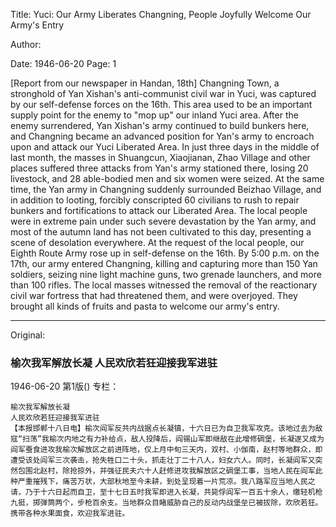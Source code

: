 Title: Yuci: Our Army Liberates Changning, People Joyfully Welcome Our Army's Entry

Author:

Date: 1946-06-20
Page: 1

[Report from our newspaper in Handan, 18th] Changning Town, a stronghold of Yan Xishan's anti-communist civil war in Yuci, was captured by our self-defense forces on the 16th. This area used to be an important supply point for the enemy to "mop up" our inland Yuci area. After the enemy surrendered, Yan Xishan's army continued to build bunkers here, and Changning became an advanced position for Yan's army to encroach upon and attack our Yuci Liberated Area. In just three days in the middle of last month, the masses in Shuangcun, Xiaojianan, Zhao Village and other places suffered three attacks from Yan's army stationed there, losing 20 livestock, and 28 able-bodied men and six women were seized. At the same time, the Yan army in Changning suddenly surrounded Beizhao Village, and in addition to looting, forcibly conscripted 60 civilians to rush to repair bunkers and fortifications to attack our Liberated Area. The local people were in extreme pain under such severe devastation by the Yan army, and most of the autumn land has not been cultivated to this day, presenting a scene of desolation everywhere. At the request of the local people, our Eighth Route Army rose up in self-defense on the 16th. By 5:00 p.m. on the 17th, our army entered Changning, killing and capturing more than 150 Yan soldiers, seizing nine light machine guns, two grenade launchers, and more than 100 rifles. The local masses witnessed the removal of the reactionary civil war fortress that had threatened them, and were overjoyed. They brought all kinds of fruits and pasta to welcome our army's entry.



<hr /> 

Original: 


### 榆次我军解放长凝  人民欢欣若狂迎接我军进驻

1946-06-20
第1版()
专栏：

    榆次我军解放长凝
    人民欢欣若狂迎接我军进驻
    【本报邯郸十八日电】榆次阎军反共内战据点长凝镇，十六日已为自卫我军攻克。该地过去为敌寇“扫荡”我榆次内地之有力补给点，敌人投降后，阎锡山军即继敌在此增修碉堡，长凝遂又成为阎军蚕食进攻我榆次解放区之前进阵地，仅上月中旬三天内，双村、小伽南，赵村等地群众，即遭受该处阎军三次袭击，抢失牲口二十头，抓走壮丁二十八人，妇女六人。同时，长凝阎军又突然包围北赵村，除抢掠外，并强征民夫六十人赶修进攻我解放区之碉堡工事，当地人民在阎军此种严重摧残下，痛苦万状，大部秋地至今未耕，到处呈现着一片荒凉。我八路军应当地人民之请，乃于十六日起而自卫，至十七日五时我军即进入长凝，共毙俘阎军一百五十余人，缴轻机枪九挺，掷弹筒两个，步枪百余支。当地群众目睹威胁自己的反动内战堡垒已被拔除，欢欣若狂。携带各种水果面食，欢迎我军进驻。
